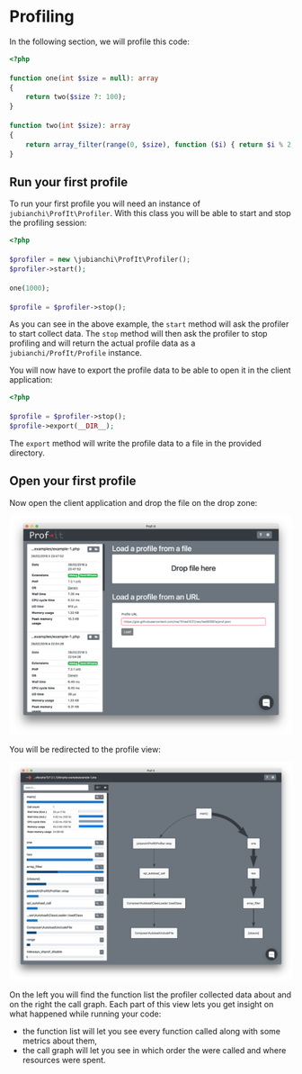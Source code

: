 # Profiling

In the following section, we will profile this code:

```php
<?php

function one(int $size = null): array
{
    return two($size ?: 100);
}

function two(int $size): array
{
    return array_filter(range(0, $size), function ($i) { return $i % 2; });
}
```

## Run your first profile

To run your first profile you will need an instance of `jubianchi\ProfIt\Profiler`. With this class you will be able to
start and stop the profiling session: 

```php
<?php

$profiler = new \jubianchi\ProfIt\Profiler();
$profiler->start();

one(1000);

$profile = $profiler->stop();
```

As you can see in the above example, the `start` method will ask the profiler to start collect data. The `stop` method 
will then ask the profiler to stop profiling and will return the actual profile data as a `jubianchi/ProfIt/Profile`
instance. 

You will now have to export the profile data to be able to open it in the client application:

```php
<?php

$profile = $profiler->stop();
$profile->export(__DIR__);
```

The `export` method will write the profile data to a file in the provided directory.

## Open your first profile

Now open the client application and drop the file on the drop zone:

![prof-it](assets/prof-it-open-1.png)

You will be redirected to the profile view:

![prof-it](assets/prof-it.jpg)

On the left you will find the function list the profiler collected data about and on the right the call graph. Each
part of this view lets you get insight on what happened while running your code:

* the function list will let you see every function called along with some metrics about them,
* the call graph will let you see in which order the were called and where resources were spent.